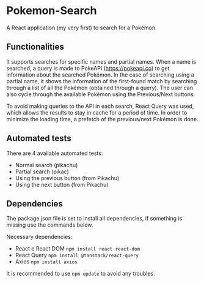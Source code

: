 # Pokemon-Search

A React application (my very first) to search for a Pokémon. 

## Functionalities

It supports searches for specific names and partial names. When a name is searched, a query is made to PokeAPI (https://pokeapi.co) to get information about the searched Pokémon. In the case of searching using a partial name, it shows the information of the first-found match by searching through a list of all the Pokémon (obtained through a query). The user can also cycle through the available Pokémon using the Previous/Next buttons.

To avoid making queries to the API in each search, React Query was used, which allows the results to stay in cache for a period of time. In order to minimize the loading time, a prefetch of the previous/next Pokémon is done. 

## Automated tests

There are 4 available automated tests:
 - Normal search (pikachu)
 - Partial search (pikac)
 - Using the previous button (from Pikachu)
 - Using the next button (from Pikachu)

## Dependencies

The package.json file is set to install all dependencies, if something is missing use the commands below.

Necessary dependencies:
- React e React DOM `npm install react react-dom`
- React Query `npm install @tanstack/react-query`
- Axios `npm install axios`

It is recommended to use `npm update` to avoid any troubles.
